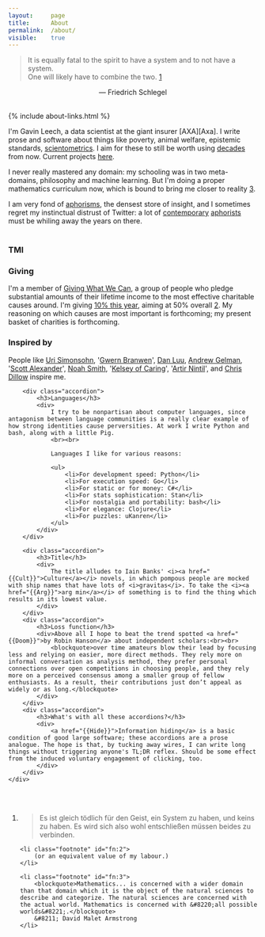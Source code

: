 ```yaml
---
layout: 	page
title: 		About
permalink:	/about/
visible:	true
---
```



> It is equally fatal to the spirit to have a system and to not have a system. <br>One will likely have to combine the two. <a href="#fn:1" id="fnref:1">1</a>

<div align="center">— Friedrich Schlegel</div><br />


{%	include about-links.html	%}


I'm Gavin Leech, a data scientist at the giant insurer [AXA][Axa]. I write prose and software about things like poverty, animal welfare, epistemic standards, [scientometrics][Sciento]. I aim for these to still be worth using [decades][LongContentIsLong] from now. Current projects [here][Proj].

I never really mastered any domain: my schooling was in two meta-domains, philosophy and machine learning. But I'm doing a proper mathematics curriculum now, which is bound to bring me closer to reality <a href="#fn:3" id="fnref:3">3</a>.

I am very fond of <a href="/quotations">aphorisms</a>, the densest store of insight, and I sometimes regret my instinctual distrust of Twitter: a lot of <a href="https://twitter.com/gwern">contemporary</a> <a href="https://twitter.com/dril">aphorists</a> must be whiling away the years on there.<br><br>


<div class="accordion">
	<h3>TMI</h3>
	<div>
		<div class="accordion">
		<h3>Giving</h3>
			<div>I'm a member of <a href="{{GWWC}}">Giving What We Can</a>, a group of people who pledge substantial amounts of their lifetime income to the most effective charitable causes around. I'm giving <a href="{{MyGiving}}">10% this year</a>, aiming at 50% overall <a href="#fn:2" id="fnref:2">2</a>. My reasoning on which causes are most important is forthcoming; my present basket of charities is forthcoming.
			</div>
		</div>
		<div class="accordion">
			<h3>Inspired by</h3>
			<div>
				People like <a href="{{Colada}}">Uri Simonsohn</a>, '<a href="{{Gwern}}">Gwern Branwen</a>', <a href="{{Luu}}">Dan Luu</a>, <a href="{{Gelman}}">Andrew Gelman</a>, '<a href="{{Scott}}">Scott Alexander</a>', <a href="{{Noah}}">Noah Smith</a>, '<a href="{{Kelsey}}">Kelsey of Caring</a>', '<a href="{{Artir}}">Artir Nintil</a>', and <a href="{{Dillow}}">Chris Dillow</a> inspire me.<br>
			</div>
		</div>

		<div class="accordion">
			<h3>Languages</h3>
			<div>
				I try to be nonpartisan about computer languages, since antagonism between language communities is a really clear example of how strong identities cause perversities. At work I write Python and bash, along with a little Pig.
				<br><br>

				Languages I like for various reasons:

				<ul>
					<li>For development speed: Python</li>
					<li>For execution speed: Go</li>
					<li>For static or for money: C#</li>
					<li>For stats sophistication: Stan</li>
					<li>For nostalgia and portability: bash</li>
					<li>For elegance: Clojure</li>
					<li>For puzzles: uKanren</li>
				</ul>
			</div>
		</div>

		<div class="accordion">
			<h3>Title</h3>
			<div>
				The title alludes to Iain Banks' <i><a href="{{Cult}}">Culture</a></i> novels, in which pompous people are mocked with ship names that have lots of <i>gravitas</i>. To take the <i><a href="{{Arg}}">arg min</a></i> of something is to find the thing which results in its lowest value. 			
			</div>
		</div>
		<div class="accordion">
			<h3>Loss function</h3>
			<div>Above all I hope to beat the trend spotted <a href="{{Doom}}">by Robin Hanson</a> about independent scholars:<br><br>
				<blockquote>over time amateurs blow their lead by focusing less and relying on easier, more direct methods. They rely more on informal conversation as analysis method, they prefer personal connections over open competitions in choosing people, and they rely more on a perceived consensus among a smaller group of fellow enthusiasts. As a result, their contributions just don’t appeal as widely or as long.</blockquote>
			</div>
		</div>
		<div class="accordion">
			<h3>What's with all these accordions?</h3>
			<div>
				<a href="{{Hide}}">Information hiding</a> is a basic condition of good large software; these accordions are a prose analogue. The hope is that, by tucking away wires, I can write long things without triggering anyone's TL;DR reflex. Should be some effect from the induced voluntary engagement of clicking, too.
			</div>
		</div>
	</div>
</div>

<br><br>


[Schlegel]:				http://www.zeno.org/Literatur/M/Schlegel,+Friedrich/Fragmentensammlungen/Fragmente
[Proj]:					/projects/
[Parasite]:				http://blogs.sciencemag.org/pipeline/archives/2016/01/22/attack-of-the-research-parasites
[Sciento]:				https://en.wikipedia.org/wiki/Scientometrics
[LongContentIsLong]:	http://www.gwern.net/About#long-content



<div class="footnotes">
<ol>
    <!-- 1 -->
    <li class="footnote" id="fn:1">
        <blockquote>Es ist gleich tödlich für den Geist, ein System zu haben, und keins zu haben. Es wird sich also wohl entschließen müssen beides zu verbinden.</blockquote>
    </li>

    <li class="footnote" id="fn:2">
    	(or an equivalent value of my labour.)
    </li>

    <li class="footnote" id="fn:3">
    	<blockquote>Mathematics... is concerned with a wider domain than that domain which it is the object of the natural sciences to describe and categorize. The natural sciences are concerned with the actual world. Mathematics is concerned with &#8220;all possible worlds&#8221;.</blockquote>
		&#8211; David Malet Armstrong
    </li>
</ol>
</div>